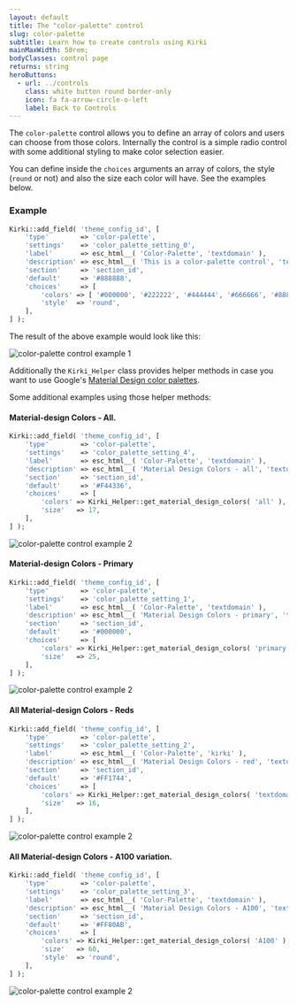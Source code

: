 ```yaml
---
layout: default
title: The "color-palette" control
slug: color-palette
subtitle: Learn how to create controls using Kirki
mainMaxWidth: 50rem;
bodyClasses: control page
returns: string
heroButtons:
  - url: ../controls
    class: white button round border-only
    icon: fa fa-arrow-circle-o-left
    label: Back to Controls
---
```


The `color-palette` control allows you to define an array of colors and users can choose from those colors. Internally the control is a simple radio control with some additional styling to make color selection easier.

You can define inside the `choices` arguments an array of colors, the style (`round` or not) and also the size each color will have. See the examples below.

### Example

```php
Kirki::add_field( 'theme_config_id', [
	'type'        => 'color-palette',
	'settings'    => 'color_palette_setting_0',
	'label'       => esc_html__( 'Color-Palette', 'textdomain' ),
	'description' => esc_html__( 'This is a color-palette control', 'textdomain' ),
	'section'     => 'section_id',
	'default'     => '#888888',
	'choices'     => [
		'colors' => [ '#000000', '#222222', '#444444', '#666666', '#888888', '#aaaaaa', '#cccccc', '#eeeeee', '#ffffff' ],
		'style'  => 'round',
	],
] );
```
The result of the above example would look like this:

<img src="https://raw.githubusercontent.com/aristath/kirki/master/docs/assets/images/color-palette-bw-round.png" alt="color-palette control example 1" style="max-width:300px;">

Additionally the `Kirki_Helper` class provides helper methods in case you want to use Google's [Material Design color palettes](https://material.io/guidelines/style/color.html#color-color-palette).

Some additional examples using those helper methods:

#### Material-design Colors - All.

```php
Kirki::add_field( 'theme_config_id', [
	'type'        => 'color-palette',
	'settings'    => 'color_palette_setting_4',
	'label'       => esc_html__( 'Color-Palette', 'textdomain' ),
	'description' => esc_html__( 'Material Design Colors - all', 'textdomain' ),
	'section'     => 'section_id',
	'default'     => '#F44336',
	'choices'     => [
		'colors' => Kirki_Helper::get_material_design_colors( 'all' ),
		'size'   => 17,
	],
] );
```
<img src="https://raw.githubusercontent.com/aristath/kirki/master/docs/assets/images/color-palette-md-all.png" alt="color-palette control example 2" style="max-width:300px;">

#### Material-design Colors - Primary

```php
Kirki::add_field( 'theme_config_id', [
	'type'        => 'color-palette',
	'settings'    => 'color_palette_setting_1',
	'label'       => esc_html__( 'Color-Palette', 'textdomain' ),
	'description' => esc_html__( 'Material Design Colors - primary', 'textdomain' ),
	'section'     => 'section_id',
	'default'     => '#000000',
	'choices'     => [
		'colors' => Kirki_Helper::get_material_design_colors( 'primary' ),
		'size'   => 25,
	],
] );
```
<img src="https://raw.githubusercontent.com/aristath/kirki/master/docs/assets/images/color-palette-md-primary.png" alt="color-palette control example 2" style="max-width:300px;">

#### All Material-design Colors - Reds

```php
Kirki::add_field( 'theme_config_id', [
	'type'        => 'color-palette',
	'settings'    => 'color_palette_setting_2',
	'label'       => esc_html__( 'Color-Palette', 'kirki' ),
	'description' => esc_html__( 'Material Design Colors - red', 'textdomain' ),
	'section'     => 'section_id',
	'default'     => '#FF1744',
	'choices'     => [
		'colors' => Kirki_Helper::get_material_design_colors( 'textdomain' ),
		'size'   => 16,
	],
] );
```
<img src="https://raw.githubusercontent.com/aristath/kirki/master/docs/assets/images/color-palette-md-red.png" alt="color-palette control example 2" style="max-width:300px;">

#### All Material-design Colors - A100 variation.

```php
Kirki::add_field( 'theme_config_id', [
	'type'        => 'color-palette',
	'settings'    => 'color_palette_setting_3',
	'label'       => esc_html__( 'Color-Palette', 'textdomain' ),
	'description' => esc_html__( 'Material Design Colors - A100', 'textdomain' ),
	'section'     => 'section_id',
	'default'     => '#FF80AB',
	'choices'     => [
		'colors' => Kirki_Helper::get_material_design_colors( 'A100' ),
		'size'   => 60,
		'style'  => 'round',
	],
] );
```
<img src="https://raw.githubusercontent.com/aristath/kirki/master/docs/assets/images/color-palette-md-a100.png" alt="color-palette control example 2" style="max-width:300px;">
